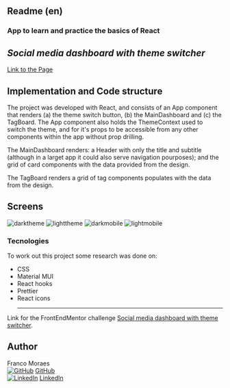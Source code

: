 ## Readme (en)

### App to learn and practice the basics of React

## <i>Social media dashboard with theme switcher</i>

[Link to the Page](https://francomoraes.github.io/frontendMentor-socialMediaDashboard/)

## Implementation and Code structure

The project was developed with React, and consists of an App component that renders (a) the theme switch button, (b) the MainDashboard and (c) the TagBoard. The App component also holds the ThemeContext used to switch the theme, and for it's props to be accessible from any other components within the app without prop drilling.

The MainDashboard renders: a Header with only the title and subtitle (although in a larget app it could also serve navigation pourposes); and the grid of card components with the data provided from the design.

The TagBoard renders a grid of tag components populates with the data from the design.

## Screens

![darktheme]("/screens/darktheme.png")
![lighttheme]("/screens/lighttheme.png")
![darkmobile]("/screens/mobiledark.png")
![lightmobile]("/screens/mobilelight.png")

### Tecnologies

To work out this project some research was done on:

-   CSS
-   Material MUI
-   React hooks
-   Prettier
-   React icons
    <hr>

Link for the FrontEndMentor challenge [Social media dashboard with theme switcher](https://www.frontendmentor.io/challenges/social-media-dashboard-with-theme-switcher-6oY8ozp_H).

## Author

Franco Moraes <br>
[![GitHub](https://i.stack.imgur.com/tskMh.png)]() [GitHub](https://github.com/francomoraes) <br>
[![LinkedIn](https://i.stack.imgur.com/gVE0j.png)]() [LinkedIn](https://www.linkedin.com/in/francomoraes/)
